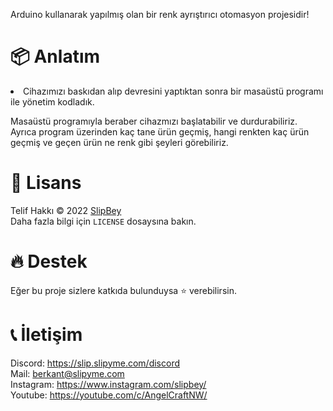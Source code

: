 Arduino kullanarak yapılmış olan bir renk ayrıştırıcı otomasyon projesidir!
 
 <h1> 📦 Anlatım </h1>
 
 <li>Cihazımızı baskıdan alıp devresini yaptıktan sonra bir masaüstü programı ile yönetim kodladık.</li>
 <p>Masaüstü programıyla beraber cihazmızı başlatabilir ve durdurabiliriz. Ayrıca program üzerinden kaç tane ürün geçmiş, hangi renkten kaç ürün geçmiş ve geçen ürün ne renk gibi şeyleri görebiliriz.</p>
 
  <h1> 📄 Lisans </h1>
  Telif Hakkı © 2022 <a href="https://github.com/slipbey">SlipBey</a> <br>
  Daha fazla bilgi için <code>LICENSE</code> dosaysına bakın.
  
  <h1>🔥 Destek</h1>
  Eğer bu proje sizlere katkıda bulunduysa ⭐️ verebilirsin.

<h1>📞 İletişim </h1>

Discord: https://slip.slipyme.com/discord <br>
Mail: berkant@slipyme.com <br>
Instagram: https://www.instagram.com/slipbey/ <br>
Youtube: https://youtube.com/c/AngelCraftNW/ <br>
